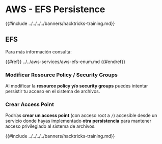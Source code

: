 # AWS - EFS Persistence

{{#include ../../../../banners/hacktricks-training.md}}

## EFS

Para más información consulta:

{{#ref}}
../../aws-services/aws-efs-enum.md
{{#endref}}

### Modificar Resource Policy / Security Groups

Al modificar la **resource policy y/o security groups** puedes intentar persistir tu acceso en el sistema de archivos.

### Crear Access Point

Podrías **crear un access point** (con acceso root a `/`) accesible desde un servicio donde hayas implementado **otra persistencia** para mantener acceso privilegiado al sistema de archivos.

{{#include ../../../../banners/hacktricks-training.md}}
